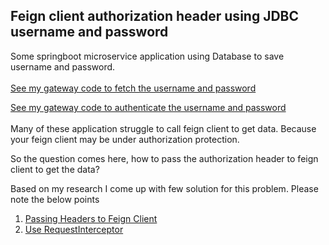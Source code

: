 ## Feign client authorization header using JDBC username and password
Some springboot microservice application using Database to save username and password.
<br><br> [See my gateway code to fetch the username and password](../security/jdbc-user-security/src/main/java/com/school/management/service/UserDetailsService.java)
<br>

[See my gateway code to authenticate the username and password](../security/jdbc-user-security/src/main/java/com/school/management/config/JdbcUserSecurityAdapter.java)
<br><br>Many of these application struggle to call feign client to get data. Because your feign client may be under authorization protection.

So the question comes here, how to pass the authorization header to feign client to get the data?

Based on my research I come up with few solution for this problem. Please note the below points

1. [Passing Headers to Feign Client](FeignClientJDBCUserSecurityS1.md)
2. [Use RequestInterceptor](FeignClientJDBCUserSecurityS2.md)

